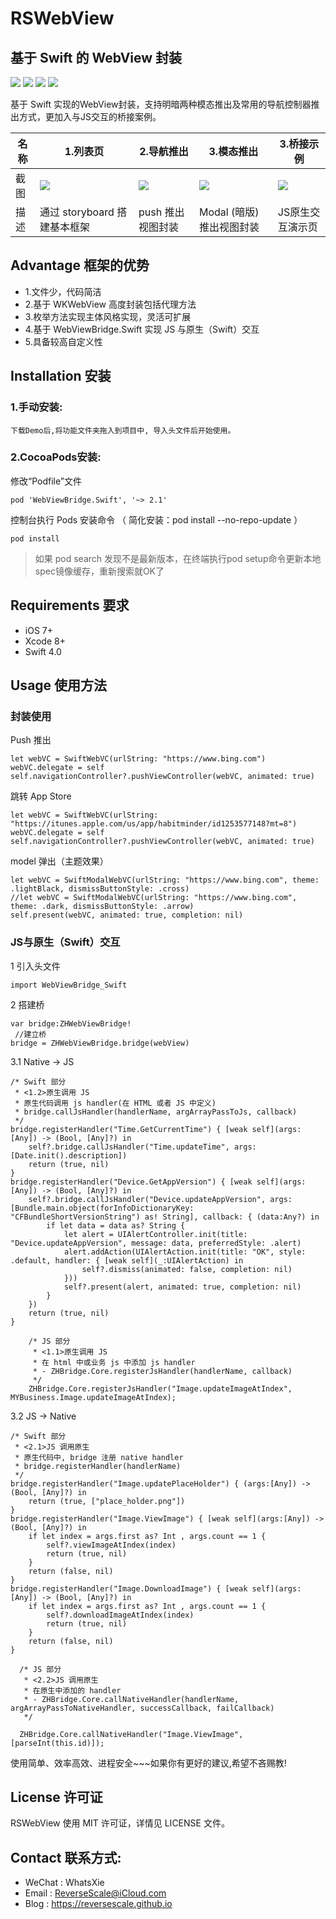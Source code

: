 # RSWebView
基于 Swift 的 WebView 封装
---
![](https://img.shields.io/badge/platform-iOS-red.svg) 
![](https://img.shields.io/badge/language-Swift-orange.svg) 
![](https://img.shields.io/badge/download-2.4MB-brightgreen.svg)
![](https://img.shields.io/badge/license-MIT%20License-brightgreen.svg) 

基于 Swift 实现的WebView封装，支持明暗两种模态推出及常用的导航控制器推出方式，更加入与JS交互的桥接案例。

| 名称 |1.列表页 |2.导航推出 |3.模态推出 |3.桥接示例 |
| ------------- | ------------- | ------------- | ------------- | ------------- |
| 截图 | ![](http://og1yl0w9z.bkt.clouddn.com/17-11-21/19993848.jpg) | ![](http://og1yl0w9z.bkt.clouddn.com/17-11-21/63161250.jpg) | ![](http://og1yl0w9z.bkt.clouddn.com/17-11-21/17450424.jpg) | ![](http://og1yl0w9z.bkt.clouddn.com/17-11-21/15412962.jpg) |
| 描述 | 通过 storyboard 搭建基本框架 | push 推出视图封装 | Modal (暗版)推出视图封装 | JS原生交互演示页 |


## Advantage 框架的优势
* 1.文件少，代码简洁
* 2.基于 WKWebView 高度封装包括代理方法
* 3.枚举方法实现主体风格实现，灵活可扩展
* 4.基于 WebViewBridge.Swift 实现 JS 与原生（Swift）交互
* 5.具备较高自定义性

## Installation 安装
### 1.手动安装:
`下载Demo后,将功能文件夹拖入到项目中, 导入头文件后开始使用。`
### 2.CocoaPods安装:
修改“Podfile”文件
```
pod 'WebViewBridge.Swift', '~> 2.1'
```
控制台执行 Pods 安装命令 （ 简化安装：pod install --no-repo-update ）
```
pod install
```
> 如果 pod search 发现不是最新版本，在终端执行pod setup命令更新本地spec镜像缓存，重新搜索就OK了

## Requirements 要求
* iOS 7+
* Xcode 8+
* Swift 4.0


## Usage 使用方法
### 封装使用
Push 推出
```
let webVC = SwiftWebVC(urlString: "https://www.bing.com")
webVC.delegate = self
self.navigationController?.pushViewController(webVC, animated: true)
```
跳转 App Store
```
let webVC = SwiftWebVC(urlString: "https://itunes.apple.com/us/app/habitminder/id1253577148?mt=8")
webVC.delegate = self
self.navigationController?.pushViewController(webVC, animated: true)
```
model 弹出（主题效果）
```
let webVC = SwiftModalWebVC(urlString: "https://www.bing.com", theme: .lightBlack, dismissButtonStyle: .cross)
//let webVC = SwiftModalWebVC(urlString: "https://www.bing.com", theme: .dark, dismissButtonStyle: .arrow)
self.present(webVC, animated: true, completion: nil)
```
### JS与原生（Swift）交互
1 引入头文件
```
import WebViewBridge_Swift
```
2 搭建桥
```
var bridge:ZHWebViewBridge!
 //建立桥
bridge = ZHWebViewBridge.bridge(webView)
```
3.1 Native -> JS
```
/* Swift 部分
 * <1.2>原生调用 JS
 * 原生代码调用 js handler(在 HTML 或者 JS 中定义)
 * bridge.callJsHandler(handlerName, argArrayPassToJs, callback)
 */
bridge.registerHandler("Time.GetCurrentTime") { [weak self](args:[Any]) -> (Bool, [Any]?) in
    self?.bridge.callJsHandler("Time.updateTime", args: [Date.init().description])
    return (true, nil)
}
bridge.registerHandler("Device.GetAppVersion") { [weak self](args:[Any]) -> (Bool, [Any]?) in
    self?.bridge.callJsHandler("Device.updateAppVersion", args: [Bundle.main.object(forInfoDictionaryKey: "CFBundleShortVersionString") as! String], callback: { (data:Any?) in
        if let data = data as? String {
            let alert = UIAlertController.init(title: "Device.updateAppVersion", message: data, preferredStyle: .alert)
            alert.addAction(UIAlertAction.init(title: "OK", style: .default, handler: { [weak self](_:UIAlertAction) in
                self?.dismiss(animated: false, completion: nil)
            }))
            self?.present(alert, animated: true, completion: nil)
        }
    })
    return (true, nil)
}
```
```
    /* JS 部分
     * <1.1>原生调用 JS
     * 在 html 中或业务 js 中添加 js handler
     * - ZHBridge.Core.registerJsHandler(handlerName, callback)
     */
    ZHBridge.Core.registerJsHandler("Image.updateImageAtIndex", MYBusiness.Image.updateImageAtIndex);
```
3.2 JS -> Native
```
/* Swift 部分
 * <2.1>JS 调用原生
 * 原生代码中, bridge 注册 native handler
 * bridge.registerHandler(handlerName)
 */
bridge.registerHandler("Image.updatePlaceHolder") { (args:[Any]) -> (Bool, [Any]?) in
    return (true, ["place_holder.png"])
}
bridge.registerHandler("Image.ViewImage") { [weak self](args:[Any]) -> (Bool, [Any]?) in
    if let index = args.first as? Int , args.count == 1 {
        self?.viewImageAtIndex(index)
        return (true, nil)
    }
    return (false, nil)
}
bridge.registerHandler("Image.DownloadImage") { [weak self](args:[Any]) -> (Bool, [Any]?) in
    if let index = args.first as? Int , args.count == 1 {
        self?.downloadImageAtIndex(index)
        return (true, nil)
    }
    return (false, nil)
}
```
```
  /* JS 部分
   * <2.2>JS 调用原生
   * 在原生中添加的 handler
   * - ZHBridge.Core.callNativeHandler(handlerName, argArrayPassToNativeHandler, successCallback, failCallback)
   */

  ZHBridge.Core.callNativeHandler("Image.ViewImage", [parseInt(this.id)]);
```

使用简单、效率高效、进程安全~~~如果你有更好的建议,希望不吝赐教!


## License 许可证
RSWebView 使用 MIT 许可证，详情见 LICENSE 文件。


## Contact 联系方式:
* WeChat : WhatsXie
* Email : ReverseScale@iCloud.com
* Blog : https://reversescale.github.io
